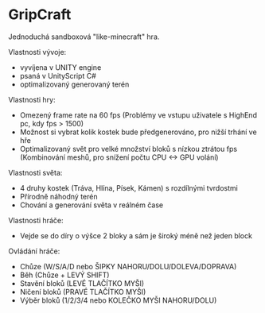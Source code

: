 # GripCraft

Jednoduchá sandboxová "like-minecraft" hra.

Vlastnosti vývoje:
- vyvíjena v UNITY engine
- psaná v UnityScript C#
- optimalizovaný generovaný terén

Vlastnosti hry:
- Omezený frame rate na 60 fps (Problémy ve vstupu uživatele s HighEnd pc, kdy fps > 1500)
- Možnost si vybrat kolik kostek bude předgenerováno, pro nižší trhání ve hře
- Optimalizovaný svět pro velké množství bloků s nízkou ztrátou fps (Kombinování meshů, pro snížení počtu CPU <-> GPU volání)

Vlastnosti světa:
- 4 druhy kostek (Tráva, Hlína, Písek, Kámen) s rozdílnými tvrdostmi
- Přírodně náhodný terén
- Chování a generování světa v reálném čase

Vlastnosti hráče:
- Vejde se do díry o výšce 2 bloky a sám je široký méně než jeden block

Ovládání hráče:
- Chůze (W/S/A/D nebo ŠIPKY NAHORU/DOLU/DOLEVA/DOPRAVA)
- Běh (Chůze + LEVÝ SHIFT)
- Stavění bloků (LEVÉ TLAČÍTKO MYŠI)
- Ničení bloků (PRAVÉ TLAČÍTKO MYŠI)
- Výběr bloků (1/2/3/4 nebo KOLEČKO MYŠI NAHORU/DOLU)
